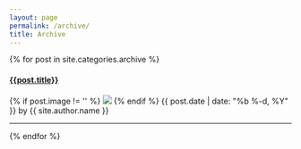 ```yaml
---
layout: page
permalink: /archive/
title: Archive
---
```


<div id="archives">
  <div class="archive-group">
    {% for post in site.categories.archive %}
        <article class="archive-item">
        <h4><a href="{{ site.baseurl }}{{ post.url }}">{{post.title}}</a></h4>
         {% if post.image != '' %}
           <img src="{{ post.image }}"/>
         {% endif %}
           <span class="post-meta">
           <time class="post-date" datetime="{{ page.date | date:"%Y-%m-%d" }}">{{ post.date | date: "%b %-d, %Y" }}</time>
           <span class="post-author">by {{ site.author.name }}</span>
          </span>
        </article>
       <hr>
    {% endfor %}
  </div>
</div>

